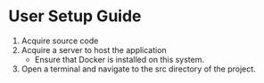 # User Setup Guide

1. Acquire source code
2. Acquire a server to host the application
   - Ensure that Docker is installed on this system.
3. Open a terminal and navigate to the src directory of the project.